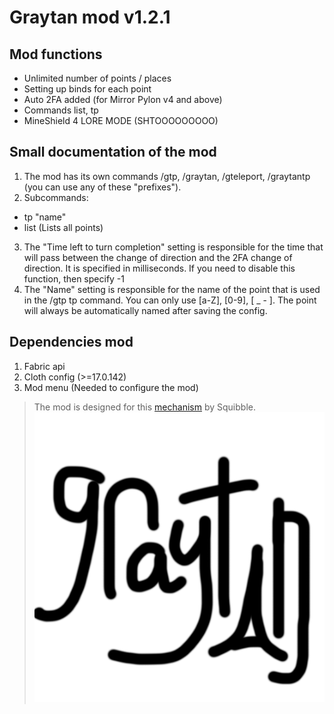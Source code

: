 # Graytan mod v1.2.1
## Mod functions
- Unlimited number of points / places
- Setting up binds for each point
- Auto 2FA added (for Mirror Pylon v4 and above)
- Commands list, tp
- MineShield 4 LORE MODE (SHTOOOOOOOOO)
## Small documentation of the mod
1. The mod has its own commands /gtp, /graytan, /gteleport, /graytantp (you can use any of these "prefixes").
2. Subcommands:
- tp "name"
- list (Lists all points)
3. The "Time left to turn completion" setting is responsible for the time that will pass between the change of direction and the 2FA change of direction. It is specified in milliseconds. If you need to disable this function, then specify -1
4. The "Name" setting is responsible for the name of the point that is used in the /gtp tp command. You can only use [a-Z], [0-9], [ _ - ]. The point will always be automatically named after saving the config.

## Dependencies mod
1. Fabric api
2. Cloth config (>=17.0.142)
3. Mod menu (Needed to configure the mod)

> The mod is designed for this [mechanism](https://www.youtube.com/watch?v=X7Ah-SJ0vBc&t "mechanism") by Squibble.
![Иллюстрация к проекту](https://github.com/Merzostgood/graytan-mod/blob/master/src/client/resources/assets/graytan/icon.png?raw=true)